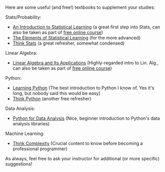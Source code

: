 
Here are some useful (and free!) textbooks to supplement your studies:

Stats/Probability:
- [An Introduction to Statistical Learning](http://www-bcf.usc.edu/~gareth/ISL/) (a great first step into Stats, can also be taken as part of [free online course](https://lagunita.stanford.edu/courses/HumanitiesSciences/StatLearning/Winter2016/about))
- [The Elements of Statistical Learning](https://web.stanford.edu/~hastie/ElemStatLearn/) (for the more advanced)
- [Think Stats](http://greenteapress.com/wp/think-stats-2e/) (a great refresher, somewhat condensed)

Linear Algebra:
- [Linear Algebra and Its Applications](http://www.math.hcmus.edu.vn/~bxthang/Linear%20algebra%20and%20its%20applications.pdf) (Highly-regarded intro to Lin. Alg., can also be taken as part of [free online course](https://ocw.mit.edu/courses/mathematics/18-06-linear-algebra-spring-2010/))

Python:
- [Learning Python](https://drive.google.com/file/d/0B2Y-n6IlHYliSXZxMk0xT0NSY1E/preview) (The best introduction to Python I know of. Yes it's long, but nobody said this would be easy)
- [Think Python](http://greenteapress.com/wp/think-python/) (another free refresher)

Data Analysis:
- [Python for Data Analysis](http://www.columbia.edu/~dano/courses/4739/lectures/3/Python4DataAnalysis.pdf) (Nice, beginner introduction to Python's data analysis libraries)

Machine Learning:
- [Think Complexity](http://greenteapress.com/complexity/thinkcomplexity.pdf) (Crucial content to know before becoming a professional programmer)

As always, feel free to ask your instructor for additional (or more specific) suggestions!

